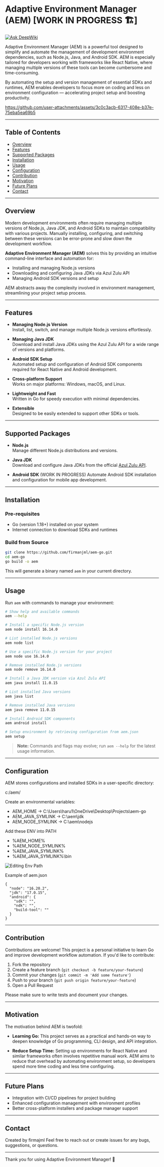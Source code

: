 # Adaptive Environment Manager (AEM) [WORK IN PROGRESS 🏗️]
[![Ask DeepWiki](https://deepwiki.com/badge.svg)](https://deepwiki.com/firmanjml/aem-go)

Adaptive Environment Manager (AEM) is a powerful tool designed to simplify and automate the management of development environment dependencies, such as Node.js, Java, and Android SDK. AEM is especially tailored for developers working with frameworks like React Native, where managing multiple versions of these tools can become cumbersome and time-consuming.

By automating the setup and version management of essential SDKs and runtimes, AEM enables developers to focus more on coding and less on environment configuration — accelerating project setup and boosting productivity.



https://github.com/user-attachments/assets/3c0c3acb-6317-408e-b37e-75eba5ea69b5



---

## Table of Contents

- [Overview](#overview)  
- [Features](#features)  
- [Supported Packages](#supported-packages)  
- [Installation](#installation)  
- [Usage](#usage)  
- [Configuration](#configuration)  
- [Contribution](#contribution)  
- [Motivation](#motivation)
- [Future Plans](#future-plans)
- [Contact](#contact)

---

## Overview

Modern development environments often require managing multiple versions of Node.js, Java JDK, and Android SDKs to maintain compatibility with various projects. Manually installing, configuring, and switching between these versions can be error-prone and slow down the development workflow.

**Adaptive Environment Manager (AEM)** solves this by providing an intuitive command-line interface and automation for:

- Installing and managing Node.js versions  
- Downloading and configuring Java JDKs via Azul Zulu API  
- Managing Android SDK versions and setup

AEM abstracts away the complexity involved in environment management, streamlining your project setup process.

---

## Features

- **Managing Node.js Version**  
  Install, list, switch, and manage multiple Node.js versions effortlessly.

- **Managing Java JDK**  
  Download and install Java JDKs using the Azul Zulu API for a wide range of versions and platforms.

- **Android SDK Setup**  
  Automated setup and configuration of Android SDK components required for React Native and Android development.

- **Cross-platform Support**  
  Works on major platforms: Windows, macOS, and Linux.

- **Lightweight and Fast**  
  Written in Go for speedy execution with minimal dependencies.

- **Extensible**  
  Designed to be easily extended to support other SDKs or tools.

---

## Supported Packages

- **Node.js**  
  Manage different Node.js distributions and versions.

- **Java JDK**  
  Download and configure Java JDKs from the official [Azul Zulu API](https://www.azul.com/downloads/zulu/).

- **Android SDK**  (WORK IN PROGRESS)
  Automate Android SDK installation and configuration for mobile app development.

---

## Installation

### Pre-requisites

- Go (version 1.18+) installed on your system  
- Internet connection to download SDKs and runtimes

### Build from Source

```bash
git clone https://github.com/firmanjml/aem-go.git
cd aem-go
go build -o aem
```

This will generate a binary named `aem` in your current directory.

---

## Usage

Run `aem` with commands to manage your environment:

```bash
# Show help and available commands
aem --help

# Install a specific Node.js version
aem node install 16.14.0

# List installed Node.js versions
aem node list

# Use a specific Node.js version for your project
aem node use 16.14.0

# Remove installed Node.js versions
aem node remove 16.14.0

# Install a Java JDK version via Azul Zulu API
aem java install 11.0.15

# List installed Java versions
aem java list

# Remove installed Java versions
aem java remove 11.0.15

# Install Android SDK components
aem android install

# Setup environment by retrieving configuration from aem.json
aem setup
```

> **Note:** Commands and flags may evolve; run `aem --help` for the latest usage information.

---

## Configuration

AEM stores configurations and installed SDKs in a user-specific directory:

c:/aem/

Create an environmental variables:
- AEM_HOME -> C:\Users\haru1\OneDrive\Desktop\Projects\aem-go
- AEM_JAVA_SYMLINK -> C:\aem\jdk
- AEM_NODE_SYMLINK -> C:\aem\nodejs

Add these ENV into PATH
- %AEM_HOME%
- %AEM_NODE_SYMLINK%
- %AEM_JAVA_SYMLINK%
- %AEM_JAVA_SYMLINK%\bin

![Editing Env Path](https://github.com/user-attachments/assets/2305fe63-b2c3-42d2-82d3-9f6d8ad9969f)

Example of aem.json
```
{
  "node": "16.20.2",
  "jdk": "17.0.15",
  "android": {
    "sdk": "",
    "ndk": "",
    "build-tool": ""
  }
}
```

---

## Contribution

Contributions are welcome! This project is a personal initiative to learn Go and improve development workflow automation. If you'd like to contribute:

1. Fork the repository
2. Create a feature branch (`git checkout -b feature/your-feature`)
3. Commit your changes (`git commit -m 'Add some feature'`)
4. Push to your branch (`git push origin feature/your-feature`)
5. Open a Pull Request

Please make sure to write tests and document your changes.

---

## Motivation

The motivation behind AEM is twofold:

* **Learning Go:**
  This project serves as a practical and hands-on way to deepen knowledge of Go programming, CLI design, and API integration.

* **Reduce Setup Time:**
  Setting up environments for React Native and similar frameworks often involves repetitive manual work. AEM aims to reduce that overhead by automating environment setup, so developers spend more time coding and less time configuring.

---

## Future Plans

* Integration with CI/CD pipelines for project building
* Enhanced configuration management with environment profiles
* Better cross-platform installers and package manager support

---

## Contact

Created by firmajml
Feel free to reach out or create issues for any bugs, suggestions, or questions.

---

Thank you for using Adaptive Environment Manager! 🚀

